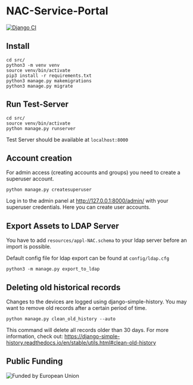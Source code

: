 # NAC-Service-Portal
[![Django CI](https://github.com/UKB-IT-Sec/NAC-Service-Portal/actions/workflows/django.yml/badge.svg)](https://github.com/UKB-IT-Sec/NAC-Service-Portal/actions/workflows/django.yml)

## Install
```
cd src/
python3 -m venv venv
source venv/bin/activate
pip3 install -r requirements.txt
python3 manage.py makemigrations
python3 manage.py migrate
```

## Run Test-Server
```
cd src/
source venv/bin/activate
python manage.py runserver
```
Test Server should be available at `localhost:8000`

## Account creation

For admin access (creating accounts and groups) you need to create a superuser account.

```
python manage.py createsuperuser
```
Log in to the admin panel at http://127.0.0.1:8000/admin/ with your superuser credentials. Here you can create user accounts. 

## Export Assets to LDAP Server
You have to add `resources/appl-NAC.schema` to your ldap server before an import is possible.

Default config file for ldap export can be found at `config/ldap.cfg`
```
python3 -m manage.py export_to_ldap
```

## Deleting old historical records
Changes to the devices are logged using django-simple-history. 
You may want to remove old records after a certain period of time. 

```
python manage.py clean_old_history --auto
```
This command will delete all records older than 30 days. For more information, check out: 
https://django-simple-history.readthedocs.io/en/stable/utils.html#clean-old-history

## Public Funding
![Funded by European Union](https://ec.europa.eu/regional_policy/images/information-sources/logo-download-center/nextgeneu_en.jpg)